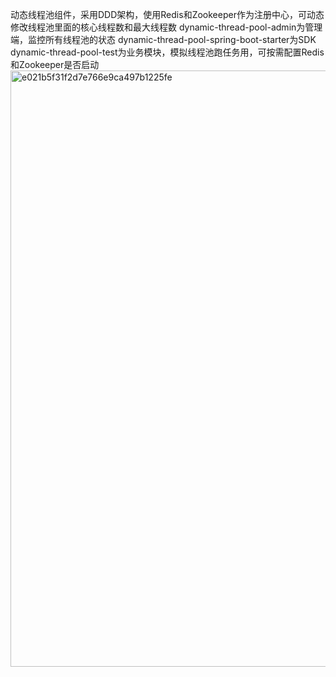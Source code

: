 动态线程池组件，采用DDD架构，使用Redis和Zookeeper作为注册中心，可动态修改线程池里面的核心线程数和最大线程数
dynamic-thread-pool-admin为管理端，监控所有线程池的状态
dynamic-thread-pool-spring-boot-starter为SDK
dynamic-thread-pool-test为业务模块，模拟线程池跑任务用，可按需配置Redis和Zookeeper是否启动
<img width="954" alt="e021b5f31f2d7e766e9ca497b1225fe" src="https://github.com/user-attachments/assets/99ba4046-d56a-41f3-8fe4-0c594618e870" />
